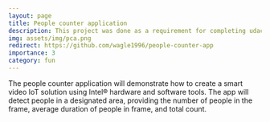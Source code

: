 ```yaml
---
layout: page
title: People counter application
description: This project was done as a requirement for completing udacity nano degree course
img: assets/img/pca.png
redirect: https://github.com/wagle1996/people-counter-app
importance: 3
category: fun
---
```


The people counter application will demonstrate how to create a smart video IoT solution using Intel® hardware and software tools. The app will detect people in a designated area, providing the number of people in the frame, average duration of people in frame, and total count.


